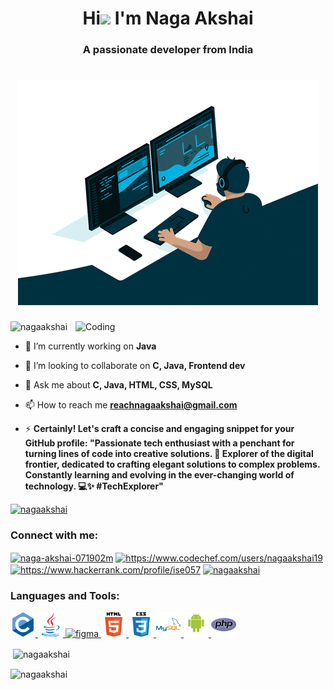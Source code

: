<h1 align="center">Hi<a href="#"><img src="https://media.giphy.com/media/hvRJCLFzcasrR4ia7z/giphy.gif" width="5%"></a>    I'm Naga Akshai</h1>
<h3 align="center">A passionate developer from India</h3>
<h1 align="center">
 <img src="https://raw.githubusercontent.com/adarsh-gupta101/adarsh-gupta101/main/assets/giphy.gif" />
</h1>
<img align="right" alt="Coding" width="400" src="https://user-images.githubusercontent.com/74038190/235224431-e8c8c12e-6826-47f1-89fb-2ddad83b3abf.gif">

<p align="left"> <img src="https://komarev.com/ghpvc/?username=nagaakshai&label=Profile%20views&color=0e75b6&style=flat" alt="nagaakshai" /> </p>



- 🔭 I’m currently working on **Java**

- 👯 I’m looking to collaborate on **C, Java, Frontend dev**

- 💬 Ask me about **C, Java, HTML, CSS, MySQL**

- 📫 How to reach me **reachnagaakshai@gmail.com**

- ⚡ **Certainly! Let's craft a concise and engaging snippet for your GitHub profile: "Passionate tech enthusiast with a penchant for turning lines of code into creative solutions. 🚀 Explorer of the digital frontier, dedicated to crafting elegant solutions to complex problems. Constantly learning and evolving in the ever-changing world of technology. 💻✨ #TechExplorer"**
<p align="left"> <a href="https://github.com/ryo-ma/github-profile-trophy"><img src="https://github-profile-trophy.vercel.app/?username=nagaakshai" alt="nagaakshai" /></a> </p>

<h3 align="left">Connect with me:</h3>
<p align="left">
<a href="https://linkedin.com/in/naga-akshai-071902m" target="blank"><img align="center" src="https://raw.githubusercontent.com/rahuldkjain/github-profile-readme-generator/master/src/images/icons/Social/linked-in-alt.svg" alt="naga-akshai-071902m" height="30" width="40" /></a>
<a href="https://www.codechef.com/users/https://www.codechef.com/users/nagaakshai19" target="blank"><img align="center" src="https://cdn.jsdelivr.net/npm/simple-icons@3.1.0/icons/codechef.svg" alt="https://www.codechef.com/users/nagaakshai19" height="30" width="40" /></a>
<a href="https://www.hackerrank.com/https://www.hackerrank.com/profile/ise057" target="blank"><img align="center" src="https://raw.githubusercontent.com/rahuldkjain/github-profile-readme-generator/master/src/images/icons/Social/hackerrank.svg" alt="https://www.hackerrank.com/profile/ise057" height="30" width="40" /></a>
<a href="https://www.leetcode.com/nagaakshai" target="blank"><img align="center" src="https://raw.githubusercontent.com/rahuldkjain/github-profile-readme-generator/master/src/images/icons/Social/leet-code.svg" alt="nagaakshai" height="30" width="40" /></a>
</p>

<h3 align="left">Languages and Tools:</h3>
  <p align="left"><a href="https://www.cprogramming.com/" target="_blank" rel="noreferrer"> <img src="https://raw.githubusercontent.com/devicons/devicon/master/icons/c/c-original.svg" alt="c" width="40" height="40"/> </a>
   <a href="https://www.java.com" target="_blank" rel="noreferrer"> <img src="https://raw.githubusercontent.com/devicons/devicon/master/icons/java/java-original.svg" alt="java" width="40" height="40"/> </a>
   <a href="https://www.figma.com/" target="_blank" rel="noreferrer"> <img src="https://www.vectorlogo.zone/logos/figma/figma-icon.svg" alt="figma" width="40" height="40"/> </a> 
    <a href="https://www.w3.org/html/" target="_blank" rel="noreferrer"> <img src="https://raw.githubusercontent.com/devicons/devicon/master/icons/html5/html5-original-wordmark.svg" alt="html5" width="40" height="40"/> </a>  
   <a href="https://www.w3schools.com/css/" target="_blank" rel="noreferrer"> <img src="https://raw.githubusercontent.com/devicons/devicon/master/icons/css3/css3-original-wordmark.svg" alt="css3" width="40" height="40"/> </a> 
   <a href="https://www.mysql.com/" target="_blank" rel="noreferrer"> <img src="https://raw.githubusercontent.com/devicons/devicon/master/icons/mysql/mysql-original-wordmark.svg" alt="mysql" width="40" height="40"/> </a> 
<a href="https://developer.android.com" target="_blank" rel="noreferrer"> <img src="https://raw.githubusercontent.com/devicons/devicon/master/icons/android/android-original-wordmark.svg" alt="android" width="40" height="40"/> </a>
   <a href="https://www.php.net" target="_blank" rel="noreferrer"> <img src="https://raw.githubusercontent.com/devicons/devicon/master/icons/php/php-original.svg" alt="php" width="40" height="40"/> </a> </p>

<p>&nbsp;<img align="center" src="https://github-readme-stats.vercel.app/api?username=nagaakshai&show_icons=true&locale=en" alt="nagaakshai" /></p>

<p><img align="center" src="https://github-readme-streak-stats.herokuapp.com/?user=nagaakshai&" alt="nagaakshai" /></p>
